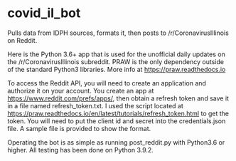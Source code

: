 # covid_il_bot
 Pulls data from IDPH sources, formats it, then posts to /r/CoronavirusIllinois on Reddit.

Here is the Python 3.6+ app that is used for the unofficial daily updates on 
the /r/CoronavirusIllinois subreddit. PRAW is the only dependency outside of 
the standard Python3 libraries.  More info at https://praw.readthedocs.io

To access the Reddit API, you will need to create an application and authorize 
it on your account.  You create an app at https://www.reddit.com/prefs/apps/, 
then obtain a refresh token and save it in a file named 
refresh_token.txt.  I used the script located at 
https://praw.readthedocs.io/en/latest/tutorials/refresh_token.html
to get the token.  You will need to put the client id and secret into the 
credentials.json file.  A sample file is provided to show the format.

Operating the bot is as simple as running post_reddit.py with Python3.6 or 
higher.  All testing has been done on Python 3.9.2.